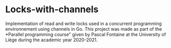 # Locks-with-channels
Implementation of read and write locks used in a concurrent programming environnement using channels in Go. This project was made as part of the *Parallel programming course" given by Pascal Fontaine at the University of Liège during the academic year 2020-2021.
